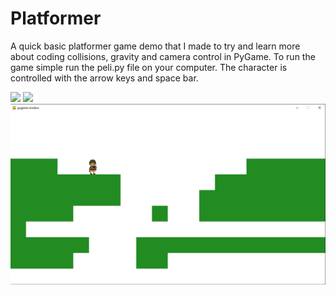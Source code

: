 # Platformer

A quick basic platformer game demo that I made to try and learn more about coding collisions, gravity and camera control in PyGame.
To run the game simple run the peli.py file on your computer.
The character is controlled with the arrow keys and space bar.

![](Tasottaja/kuvat/idle1/idlekuvat/platformer.PNG)
![](Tasottaja/kuvat/idle1/idlekuvat/platformer1.PNG)
![](Tasottaja/kuvat/idle1/idle/platformer2.PNG)
